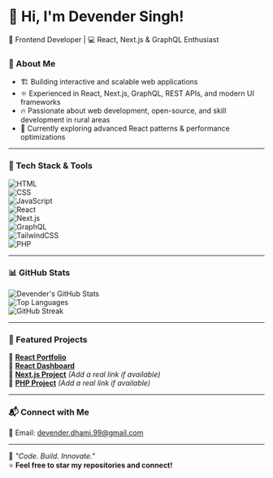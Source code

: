 # 👋 Hi, I'm Devender Singh!

🚀 Frontend Developer | 💻 React, Next.js & GraphQL Enthusiast  

### 🔹 About Me  
- 🏗 Building interactive and scalable web applications  
- ⚛️ Experienced in React, Next.js, GraphQL, REST APIs, and modern UI frameworks  
- 🔥 Passionate about web development, open-source, and skill development in rural areas  
- 🌱 Currently exploring advanced React patterns & performance optimizations  

---

### 🚀 Tech Stack & Tools  
![HTML](https://img.shields.io/badge/HTML5-E34F26?style=for-the-badge&logo=html5&logoColor=white)  
![CSS](https://img.shields.io/badge/CSS3-1572B6?style=for-the-badge&logo=css3&logoColor=white)  
![JavaScript](https://img.shields.io/badge/JavaScript-F7DF1E?style=for-the-badge&logo=javascript&logoColor=black)  
![React](https://img.shields.io/badge/React-61DAFB?style=for-the-badge&logo=react&logoColor=black)  
![Next.js](https://img.shields.io/badge/Next.js-000000?style=for-the-badge&logo=next.js&logoColor=white)  
![GraphQL](https://img.shields.io/badge/GraphQL-E10098?style=for-the-badge&logo=graphql&logoColor=white)  
![TailwindCSS](https://img.shields.io/badge/TailwindCSS-38B2AC?style=for-the-badge&logo=tailwind-css&logoColor=white)  
![PHP](https://img.shields.io/badge/PHP-777BB4?style=for-the-badge&logo=php&logoColor=white)  

---

### 📊 GitHub Stats  
![Devender's GitHub Stats](https://github-readme-stats.vercel.app/api?username=DevenderDhami&show_icons=true&theme=radical)  
![Top Languages](https://github-readme-stats.vercel.app/api/top-langs/?username=DevenderDhami&layout=compact&theme=radical)  
![GitHub Streak](https://github-readme-streak-stats.herokuapp.com/?user=DevenderDhami&theme=radical)  

---

### 📌 Featured Projects  
🔹 [**React Portfolio**](https://github.com/DevenderDhami/react-PortFolio)   
🔹 [**React Dashboard**](https://github.com/DevenderDhami/react-dashboard)   
🔹 [**Next.js Project**](https://github.com/DevenderDhami/your-nextjs-project) *(Add a real link if available)*  
🔹 [**PHP Project**](https://github.com/DevenderDhami/your-php-project) *(Add a real link if available)*  

---

### 📬 Connect with Me  
<!-- [![LinkedIn](https://img.shields.io/badge/LinkedIn-blue?style=flat&logo=linkedin)](https://www.linkedin.com/in/your-linkedin/)  
[![Twitter](https://img.shields.io/badge/Twitter-1DA1F2?style=flat&logo=twitter&logoColor=white)](https://twitter.com/your-twitter/)   -->
📧 Email: devender.dhami.99@gmail.com  

---

🔗 *"Code. Build. Innovate."*  
⭐️ **Feel free to star my repositories and connect!**  
